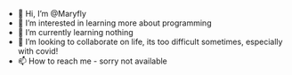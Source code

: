 - 👋 Hi, I’m @Maryfly
- 👀 I’m interested in learning more about programming
- 🌱 I’m currently learning nothing
- 💞️ I’m looking to collaborate on life, its too difficult sometimes, especially with covid!
- 📫 How to reach me - sorry not available 

<!---
Maryfly/Maryfly is a ✨ special ✨ repository because its `README.md` (this file) appears on your GitHub profile.
You can click the Preview link to take a look at your changes.
--->
